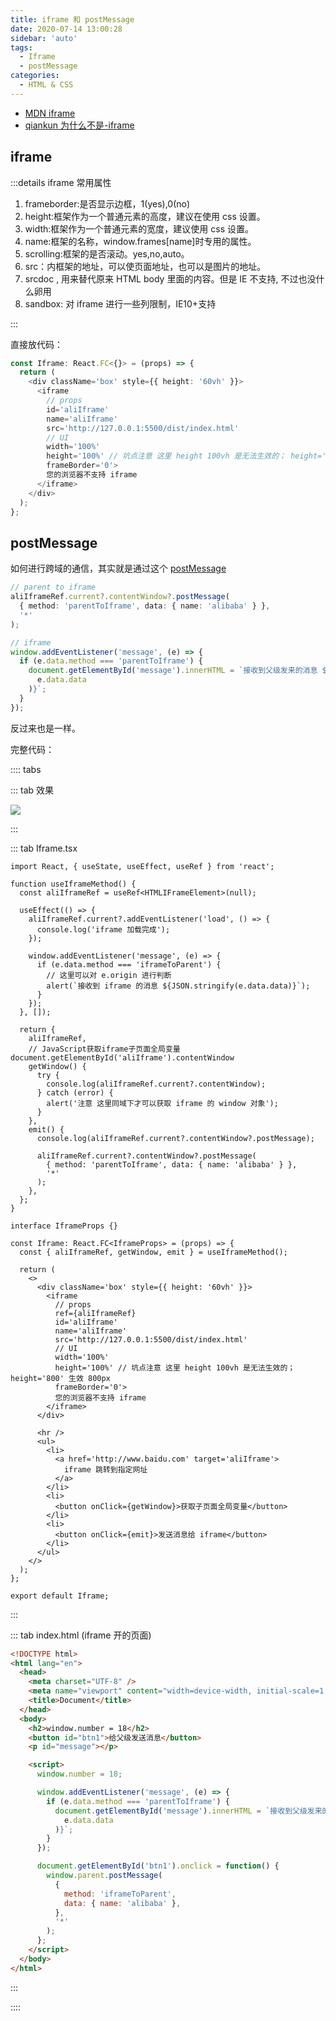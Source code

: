 ```yaml
---
title: iframe 和 postMessage
date: 2020-07-14 13:00:28
sidebar: 'auto'
tags:
  - Iframe
  - postMessage
categories:
  - HTML & CSS
---
```


- [MDN iframe](https://developer.mozilla.org/zh-CN/docs/Web/HTML/Element/iframe)
- [qiankun 为什么不是-iframe](https://www.yuque.com/kuitos/gky7yw/gesexv)

## iframe

:::details iframe 常用属性

1. frameborder:是否显示边框，1(yes),0(no)
2. height:框架作为一个普通元素的高度，建议在使用 css 设置。
3. width:框架作为一个普通元素的宽度，建议使用 css 设置。
4. name:框架的名称，window.frames[name]时专用的属性。
5. scrolling:框架的是否滚动。yes,no,auto。
6. src：内框架的地址，可以使页面地址，也可以是图片的地址。
7. srcdoc , 用来替代原来 HTML body 里面的内容。但是 IE 不支持, 不过也没什么卵用
8. sandbox: 对 iframe 进行一些列限制，IE10+支持

:::

直接放代码：

```ts
const Iframe: React.FC<{}> = (props) => {
  return (
    <div className='box' style={{ height: '60vh' }}>
      <iframe
        // props
        id='aliIframe'
        name='aliIframe'
        src='http://127.0.0.1:5500/dist/index.html'
        // UI
        width='100%'
        height='100%' // 坑点注意 这里 height 100vh 是无法生效的； height='800' 生效 800px
        frameBorder='0'>
        您的浏览器不支持 iframe
      </iframe>
    </div>
  );
};
```

## postMessage

如何进行跨域的通信，其实就是通过这个 [postMessage](https://developer.mozilla.org/zh-CN/docs/Web/API/Window/postMessage)

```ts
// parent to iframe
aliIframeRef.current?.contentWindow?.postMessage(
  { method: 'parentToIframe', data: { name: 'alibaba' } },
  '*'
);

// iframe
window.addEventListener('message', (e) => {
  if (e.data.method === 'parentToIframe') {
    document.getElementById('message').innerHTML = `接收到父级发来的消息 ${JSON.stringify(
      e.data.data
    )}`;
  }
});
```

反过来也是一样。

完整代码：

:::: tabs

::: tab 效果

![](https://gitee.com/alvin0216/cdn/raw/master/images/iframe.png)

:::

::: tab Iframe.tsx

```tsx
import React, { useState, useEffect, useRef } from 'react';

function useIframeMethod() {
  const aliIframeRef = useRef<HTMLIFrameElement>(null);

  useEffect(() => {
    aliIframeRef.current?.addEventListener('load', () => {
      console.log('iframe 加载完成');
    });

    window.addEventListener('message', (e) => {
      if (e.data.method === 'iframeToParent') {
        // 这里可以对 e.origin 进行判断
        alert(`接收到 iframe 的消息 ${JSON.stringify(e.data.data)}`);
      }
    });
  }, []);

  return {
    aliIframeRef,
    // JavaScript获取iframe子页面全局变量 document.getElementById('aliIframe').contentWindow
    getWindow() {
      try {
        console.log(aliIframeRef.current?.contentWindow);
      } catch (error) {
        alert('注意 这里同域下才可以获取 iframe 的 window 对象');
      }
    },
    emit() {
      console.log(aliIframeRef.current?.contentWindow?.postMessage);

      aliIframeRef.current?.contentWindow?.postMessage(
        { method: 'parentToIframe', data: { name: 'alibaba' } },
        '*'
      );
    },
  };
}

interface IframeProps {}

const Iframe: React.FC<IframeProps> = (props) => {
  const { aliIframeRef, getWindow, emit } = useIframeMethod();

  return (
    <>
      <div className='box' style={{ height: '60vh' }}>
        <iframe
          // props
          ref={aliIframeRef}
          id='aliIframe'
          name='aliIframe'
          src='http://127.0.0.1:5500/dist/index.html'
          // UI
          width='100%'
          height='100%' // 坑点注意 这里 height 100vh 是无法生效的； height='800' 生效 800px
          frameBorder='0'>
          您的浏览器不支持 iframe
        </iframe>
      </div>

      <hr />
      <ul>
        <li>
          <a href='http://www.baidu.com' target='aliIframe'>
            iframe 跳转到指定网址
          </a>
        </li>
        <li>
          <button onClick={getWindow}>获取子页面全局变量</button>
        </li>
        <li>
          <button onClick={emit}>发送消息给 iframe</button>
        </li>
      </ul>
    </>
  );
};

export default Iframe;
```

:::

::: tab index.html (iframe 开的页面)

```html
<!DOCTYPE html>
<html lang="en">
  <head>
    <meta charset="UTF-8" />
    <meta name="viewport" content="width=device-width, initial-scale=1.0" />
    <title>Document</title>
  </head>
  <body>
    <h2>window.number = 18</h2>
    <button id="btn1">给父级发送消息</button>
    <p id="message"></p>

    <script>
      window.number = 18;

      window.addEventListener('message', (e) => {
        if (e.data.method === 'parentToIframe') {
          document.getElementById('message').innerHTML = `接收到父级发来的消息 ${JSON.stringify(
            e.data.data
          )}`;
        }
      });

      document.getElementById('btn1').onclick = function() {
        window.parent.postMessage(
          {
            method: 'iframeToParent',
            data: { name: 'alibaba' },
          },
          '*'
        );
      };
    </script>
  </body>
</html>
```

:::

::::
